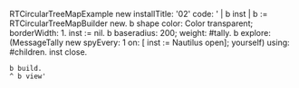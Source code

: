 RTCircularTreeMapExample new installTitle: '02' 
		code:
		'
| b inst |
	b := RTCircularTreeMapBuilder new.
	b shape
		color: Color transparent;
		borderWidth: 1.
	inst := nil.
	b
		baseradius: 200;
		weight: #tally.
	b explore: (MessageTally new
		spyEvery: 1
		on: [ inst := Nautilus open]; yourself)
		using: #children.
	inst close.
	
	b build.
	^ b view'
	